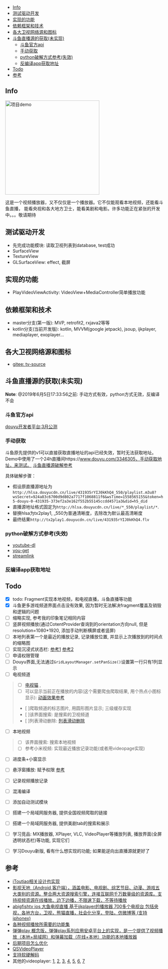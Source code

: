 
<!-- vim-markdown-toc GFM -->

* [Info](#info)
* [测试驱动开发](#测试驱动开发)
* [实现的功能](#实现的功能)
* [依赖框架和技术](#依赖框架和技术)
* [各大卫视网络源和图标](#各大卫视网络源和图标)
* [斗鱼直播源的获取(未实现)](#斗鱼直播源的获取未实现)
    - [斗鱼官方api](#斗鱼官方api)
    - [手动获取](#手动获取)
    - [python破解方式参考(失效)](#python破解方式参考失效)
    - [反编译app获取地址](#反编译app获取地址)
* [Todo](#todo)
* [参考](#参考)

<!-- vim-markdown-toc -->
## Info
<img src="./demo.gif" alt="项目demo" height="300">

这是一个视频播放器，又不仅仅是一个播放器。它不仅能观看本地视频，还能看斗鱼直播， 能看央视和各大地方卫士，能看美剧和电影。许多功能正在紧张的开发中。。。敬请期待

## 测试驱动开发
- 先完成功能模块: 读取卫视列表到database, test成功
- SurfaceView
- TextureView
- GLSurfaceView: effect, 截屏

## 实现的功能
- PlayVideoViewActivity: VideoView+MediaController简单播放功能

## 依赖框架和技术
- master分支(第一版): MVP, retrofit2, rxjava2等等
- kotlin分支(当前开发版): kotlin, MVVM(google jetpack), jsoup, ijkplayer, mediaplayer, exoplayer...


## 各大卫视网络源和图标
- [gitee: tv-source](https://gitee.com/forterli/project/tree/master/mini_program/tv_video/data)

## 斗鱼直播源的获取(未实现)
**Note**: @2019年6月5日17:33:56之前: 手动方式有效，python方式无效，反编译不会

### 斗鱼官方api
[douyu开发者平台:3月公测](https://open.douyu.com/)

### 手动获取
斗鱼原先提供的v1可以直接获取直播地址的api已经失效，暂时无法获取地址。Demo中使用了一个24h直播间https://www.douyu.com/3346305，手动获取地址，来测试。
 [斗鱼直播源破解参考](https://www.52pojie.cn/thread-957638-1-1.html)
 
具体破解步骤：
- 假设原直播源地址为`http://hlsa.douyucdn.cn/live/431935rYIJ0kKhQ4_550/playlist.m3u8?wsSecret=924a83c6700d9d802a7717f1068811f6&wsTime=1558565155&token=h5-douyu-0-431935-373ef2a3e162f552b55145ccdd4571a3&did=h5_did`
- 直播源地址格式固定为`http://hlsa.douyucdn.cn/live/*_550/playlist/*`. 
- 替换hlsa为tx2play1, _550为普通清晰度，去除改为默认最高清晰度
- 最终结果`http://tx2play1.douyucdn.cn/live/431935rYIJ0kKhQ4.flv`

### python破解方式参考(失效)
- [youtube-dl](https://github.com/ytdl-org/youtube-dl/blob/c3bcd206eb031de30179c88ac7acd806a477ceae/youtube_dl/extractor/douyutv.py)
- [you-get](https://github.com/soimort/you-get/blob/0811aed29c528e1f5994c81f126b05afbf146dd2/src/you_get/extractors/douyutv.py)
- [streamlink](https://github.com/streamlink/streamlink/blob/fb6a00c86bbf752b578ea317cdede242a2b4e836/src/streamlink/plugins/douyutv.py)

### 反编译app获取地址


## Todo
- [x] todo: Fragment实现本地视频，和电视直播，斗鱼直播等功能
- [x] 斗鱼更多游戏频道界面点击没有效果, 因为暂时无法解决fragment覆盖及销毁和逻辑的问题
- [ ] 缩略实现, 参考我的印象笔记相同内容
- [ ] 竖屏视频播放(通过CotentProvider查询到的orientation方向null, 但是resolution=1080*1920, 添加手动判断横屏或者竖屏)
- [ ] 本地列表第一个是最近的播放记录, 记录播放位置, 并显示上次播放到的时间点的缩略图
- [ ] 实现沉浸式状态栏: [参考1](https://www.jianshu.com/p/dc20e98b9a90) [参考2](https://blog.csdn.net/u013647382/article/details/51603141) 
- [ ] 申请权限管理
- [ ] Douyu界面,无法通过`GridLayoutManager.setPanSize()`设置第一行只有1列显示
- [ ] 电视频道
> - [ ] [电视猫](https://www.tvmao.com/program/CCTV-CCTV3-w1.html) , 
> - [ ] 可以显示当前正在播放的内容(这个需要爬虫爬取结果,
>       用个热点小图标显示):
>       [动画效果参考](https://github.com/ybq/Android-SpinKit)
> - [ ]爬取频道的标志图片, 用圆形图片显示; 三级缓存实现
> - [ ]该界面搜索: 是搜索的卫视频道 
> - [ ]列表滑动删除: [列表滑动删除](https://www.androidhive.info/2017/09/android-recyclerview-swipe-delete-undo-using-itemtouchhelper/?utm_source=recyclerview&utm_medium=site&utm_campaign=refer_article) 
- [ ] 本地视频
> - [ ] 该界面搜索: 搜索本地视频
> - [ ] 参考小米视频: 实现最近播放记录功能(或者用videopage实现)
- [ ] 进度条+小窗显示
- [ ] 悬浮窗播放: 赋予权限 [参考](https://github.com/duqian291902259/Android-FloatWindow) 
- [ ] 记录视频播放记录
- [ ] 混淆编译
- [ ] 添加自动测试模块
- [ ] 搭建一个局域网服务器, 提供全国视频爬取的链接
- [ ] 搭建一个局域网服务器, 提供美剧tab的搜索和展示
- [ ] 学习竞品: MX播放器, XPlayer, VLC, VideoPlayer等播放列表, 播放界面(全屏透明状态栏)等功能, 实现它们
- [ ] 学习Douyu新版, 看有什么想实现的功能; 如果能逆向出直播源就更好了


## 参考
- [iToutiao相关设计也实现](https://github.com/iMeiji/Toutiao)
- [影视天地（Android 客户端），涵盖电影、电视剧、综艺节目、动漫、游戏五大类别的资源。整合两大资源搜索引擎，连接互联网千万数量级的资源库。支持视频资源在线播放、边下边播，不限速下载，不等待播放](https://github.com/123lxw123/VideoWorld_Android)
- [abigfishtv ios 大鱼电视直播 基于ijkplayer的播放器 700多个电视台 包括央视，各地方台，卫视，熊猫直播，社会化分享，登陆，仿微博等 (支持iphonex)](https://github.com/clyhs/ABigFishTV)
- [各种视频播放所需要的功能集](https://github.com/yangchong211/YCVideoPlayer)
- [弹弹play 概念版，弹弹play系列应用安卓平台上的实现，是一个提供了视频播放（本地+局域网）和弹幕加载（在线+本地）功能的本地播放器](https://github.com/xyoye/DanDanPlayForAndroid)
- [后期项目怎么优化](https://github.com/yangchong211/LifeHelper)
- [QSVideoPlayer](https://github.com/tohodog/QSVideoPlayer)
- [支持软硬解码](https://www.jianshu.com/p/93b7f7ec2d04)
- 其他的videoplayer:
  [1](https://github.com/danylovolokh/VideoPlayerManager),
  [2](https://github.com/blizzard-op/VideoPlayerKit),
  [3](https://github.com/macdonst/VideoPlayer),
  [4](https://github.com/ihmpavel/expo-video-player),
  [5](https://github.com/boredream/VideoPlayer),
  [6](https://github.com/Zhaoss/VideoPlayerDemo),
  [7](https://github.com/googlesamples/android-VideoPlayer)


